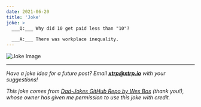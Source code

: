 ```yaml
---
date: 2021-06-20
title: 'Joke'
joke: >
  ___Q:___ Why did 10 get paid less than "10"?
  
  ___A:___ There was workplace inequality.
---
```


![Joke Image](https://private.xtrp.io/projects/DailyDeveloperJokes/public_image_server/images/5e1258999910d.png)

---
*Have a joke idea for a future post? Email **[xtrp@xtrp.io](mailto:xtrp@xtrp.io)** with your suggestions!*

*This joke comes from [Dad-Jokes GitHub Repo by Wes Bos](https://github.com/wesbos/dad-jokes) (thank you!), whose owner has given me permission to use this joke with credit.*

<!-- 
Joke text:
**Q:** Why did 10 get paid less than "10"?

**A:** There was workplace inequality.
 -->

